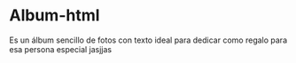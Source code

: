 # Album-html
Es un álbum sencillo de fotos con texto ideal para dedicar como regalo para esa persona especial jasjjas
